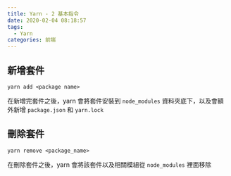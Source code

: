 ```yaml
---
title: Yarn - 2 基本指令
date: 2020-02-04 08:18:57
tags:
  - Yarn
categories: 前端
---
```


## 新增套件

```
yarn add <package name>
```

在新增完套件之後，yarn 會將套件安裝到 `node_modules` 資料夾底下，以及會額外新增 `package.json` 和 `yarn.lock`

## 刪除套件

```
yarn remove <package_name>
```

在刪除套件之後，yarn 會將該套件以及相關模組從 `node_modules` 裡面移除
